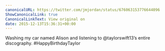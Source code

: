 ```yaml
---
canonicalURL: https://twitter.com/jmjordan/status/676063153776644096
ShowCanonicalLink: true
CanonicalLinkText: View original on
date: 2015-12-13T15:36:31+00:00
---
```

Washing my car named Alison and listening to @taylorswift13’s entire discography. #HappyBirthdayTaylor